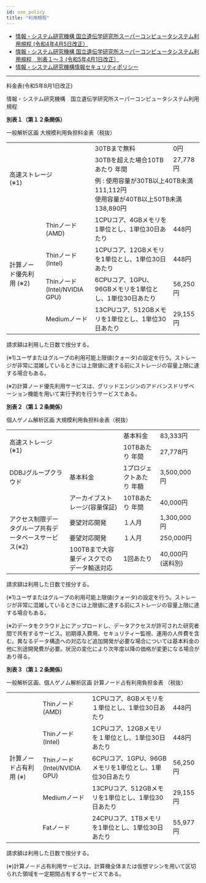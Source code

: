 ```yaml
---
id: use_policy
title: "利用規程"
---
```



- [情報・システム研究機構 国立遺伝学研究所スーパーコンピュータシステム利用規程 (令和4年4月5日改正）](/pdf/nigsc_use_policy_2204.pdf)
- [情報・システム研究機構 国立遺伝学研究所スーパーコンピュータシステム利用規程　別表１〜３ (令和5年4月1日改正）](/pdf/tables_of_nigsc_use_policy_20230403.pdf)
- [情報・システム研究機構情報セキュリティポリシー](/pdf/ROIS_security_policy.pdf)

---

料金表(令和5年8月1日改正)

情報・システム研究機構　国立遺伝学研究所スーパーコンピュータシステム利用規程

**別表１（第１２条関係）**

一般解析区画 大規模利用負担料金表（税抜）

<table>
	<tbody>
		<tr>
			<td colspan="2" rowspan="3">高速ストレージ<br />(※1)</td>
			<td>30TBまで無料</td>
			<td>0円</td>
		</tr>
		<tr>
			<td>30TBを超えた場合10TBあたり 年間</td>
			<td>27,778円</td>
		</tr>
		<tr>
			<td colspan="2">例 : 使用容量が30TB以上40TB未満  111,112円<br />使用容量が40TB以上50TB未満　138,890円</td>
		</tr>
		<tr>
			<td rowspan="4">計算ノード優先利用 (※2)</td>
			<td>Thinノード<br />(AMD)</td>
			<td>1CPUコア、4GBメモリを1単位とし、1単位30日あたり</td>
			<td>448円</td>
		</tr>
		<tr>
			<td>Thinノード
(Intel)</td>
			<td>1CPUコア、12GBメモリを1単位とし、1単位30日あたり</td>
			<td>448円</td>
		</tr>
		<tr>
			<td>Thinノード<br />(Intel/NVIDIA GPU)</td>
			<td>6CPUコア、1GPU、96GBメモリを1単位とし、1単位30日あたり</td>
			<td>56,250円</td>
		</tr>
		<tr>
			<td>Mediumノード</td>
			<td>13CPUコア、512GBメモリを1単位とし、1単位30日あたり</td>
			<td>29,155円</td>
		</tr>
	</tbody>
</table>

請求額は利用した日数で按分する。

(※1)ユーザまたはグループの利用可能上限値(クォータ)の設定を行う。ストレージが非常に混雑しているときには上限値に達する前にストレージの容量上限に達する場合もある。

(※2)計算ノード優先利用サービスは、グリッドエンジンのアドバンスドリザベーション機能を用いて実行予約を行うサービスである。


**別表２（第１２条関係）**

個人ゲノム解析区画 大規模利用負担料金表（税抜）

<table>
	<tbody>
		<tr>
			<td colspan="2" rowspan="2">高速ストレージ<br />(※1)</td>
			<td>基本料金</td>
			<td>83,333円</td>
		</tr>
		<tr>
			<td>10TBあたり 年間</td>
			<td>27,778円</td>
		</tr>
		<tr>
			<td>DDBJグループクラウド</td>
			<td>基本料金</td>
			<td>1プロジェクトあたり 年額</td>
			<td>3,500,000円</td>
		</tr>
		<tr>
			<td rowspan="4">アクセス制限データグループ共有データベースサービス(※2)</td>
			<td>アーカイブストレージ(容量保証)</td>
			<td>10TBあたり 年間</td>
			<td>40,000円</td>
		</tr>
		<tr>
			<td>要望対応開発</td>
			<td>１人月</td>
			<td>1,300,000円</td>
		</tr>
		<tr>
			<td>要望対応開発</td>
			<td>１人月</td>
			<td>250,000円</td>
		</tr>
		<tr>
			<td>100TBまで大容量ディスクでのデータ輸送対応</td>
			<td>1回あたり</td>
			<td>40,000円
(送料別)</td>
		</tr>
	</tbody>
</table>

請求額は利用した日数で按分する。

(※1)ユーザまたはグループの利用可能上限値(クォータ)の設定を行う。ストレージが非常に混雑しているときには上限値に達する前にストレージの容量上限に達する場合もある。

(※2)データをクラウド上にアップロードし、データアクセスが許可された研究者間で共有するサービス。初期導入費用、セキュリティー監視、運用の人件費を含む。異なるデータ構造への対応など追加開発が必要な場合については基本料金の他に別途開発費が必要。状況の変化により次年度以降の価格が変更になる場合があり得る。


**別表３（第１２条関係）**

一般解析区画、個人ゲノム解析区画 計算ノード占有利用負担金表 （税抜）

<table>
	<tbody>
		<tr>
			<td rowspan="5">計算ノード占有利用 (※)</td>
			<td>Thinノード<br />(AMD)</td>
			<td>1CPUコア、8GBメモリを１単位とし、1単位30日あたり</td>
			<td>448円</td>
		</tr>
		<tr>
			<td>Thinノード<br />(Intel)</td>
			<td>1CPUコア、12GBメモリを１単位とし、1単位30日あたり</td>
			<td>448円</td>
		</tr>
		<tr>
			<td>Thinノード<br />(Intel/NVIDIA GPU)</td>
			<td>6CPUコア、1GPU、96GBメモリを1単位とし、1単位30日あたり</td>
			<td>56,250円</td>
		</tr>
		<tr>
			<td>Mediumノード</td>
			<td>13CPUコア、512GBメモリを1単位とし、1単位30日あたり</td>
			<td>29,155円</td>
		</tr>
		<tr>
			<td>Fatノード</td>
			<td>24CPUコア、1TBメモリを1単位とし、1単位30日あたり</td>
			<td>55,977円</td>
		</tr>
	</tbody>
</table>

請求額は利用した日数で按分する。

(※)計算ノード占有利用サービスは、計算機全体または仮想マシンを用いて区切られた領域を一定期間占有するサービスである。
